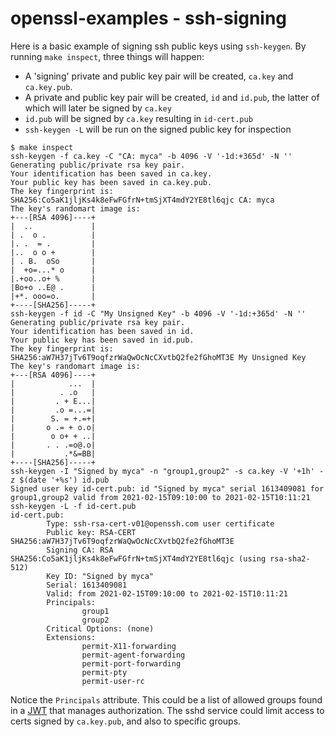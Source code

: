 # openssl-examples - ssh-signing

Here is a basic example of signing ssh public keys using `ssh-keygen`. By running `make inspect`, three things will happen:

* A 'signing' private and public key pair will be created, `ca.key` and `ca.key.pub`.
* A private and public key pair will be created, `id` and `id.pub`, the latter of which will later be signed by `ca.key`
* `id.pub` will be signed by `ca.key` resulting in `id-cert.pub`
* `ssh-keygen -L` will be run on the signed public key for inspection

```
$ make inspect
ssh-keygen -f ca.key -C "CA: myca" -b 4096 -V '-1d:+365d' -N ''
Generating public/private rsa key pair.
Your identification has been saved in ca.key.
Your public key has been saved in ca.key.pub.
The key fingerprint is:
SHA256:Co5aK1jljKs4k8eFwFGfrN+tmSjXT4mdY2YE8tl6qjc CA: myca
The key's randomart image is:
+---[RSA 4096]----+
|  ..             |
| .  o .          |
|. .  = .         |
|..  o o +        |
| . B.  oSo       |
|  +o=...* o      |
|.+oo..o+ %       |
|Bo+o ..E@ .      |
|+*. ooo=o.       |
+----[SHA256]-----+
ssh-keygen -f id -C "My Unsigned Key" -b 4096 -V '-1d:+365d' -N ''
Generating public/private rsa key pair.
Your identification has been saved in id.
Your public key has been saved in id.pub.
The key fingerprint is:
SHA256:aW7H37jTv6T9oqfzrWaQwOcNcCXvtbQ2fe2fGhoMT3E My Unsigned Key
The key's randomart image is:
+---[RSA 4096]----+
|            ...  |
|          . .o   |
|         . + E...|
|         .o =...=|
|        S. = +.=+|
|       o .= + o.o|
|        o o+ + ..|
|       . . .=o@.o|
|           .*&=BB|
+----[SHA256]-----+
ssh-keygen -I "Signed by myca" -n "group1,group2" -s ca.key -V '+1h' -z $(date '+%s') id.pub
Signed user key id-cert.pub: id "Signed by myca" serial 1613409081 for group1,group2 valid from 2021-02-15T09:10:00 to 2021-02-15T10:11:21
ssh-keygen -L -f id-cert.pub
id-cert.pub:
        Type: ssh-rsa-cert-v01@openssh.com user certificate
        Public key: RSA-CERT SHA256:aW7H37jTv6T9oqfzrWaQwOcNcCXvtbQ2fe2fGhoMT3E
        Signing CA: RSA SHA256:Co5aK1jljKs4k8eFwFGfrN+tmSjXT4mdY2YE8tl6qjc (using rsa-sha2-512)
        Key ID: "Signed by myca"
        Serial: 1613409081
        Valid: from 2021-02-15T09:10:00 to 2021-02-15T10:11:21
        Principals:
                group1
                group2
        Critical Options: (none)
        Extensions:
                permit-X11-forwarding
                permit-agent-forwarding
                permit-port-forwarding
                permit-pty
                permit-user-rc
```

Notice the `Principals` attribute.  This could be a list of allowed groups found in a [JWT](https://en.wikipedia.org/wiki/JSON_Web_Token) that manages authorization.  The sshd service could limit access to certs signed by `ca.key.pub`, and also to specific groups.
